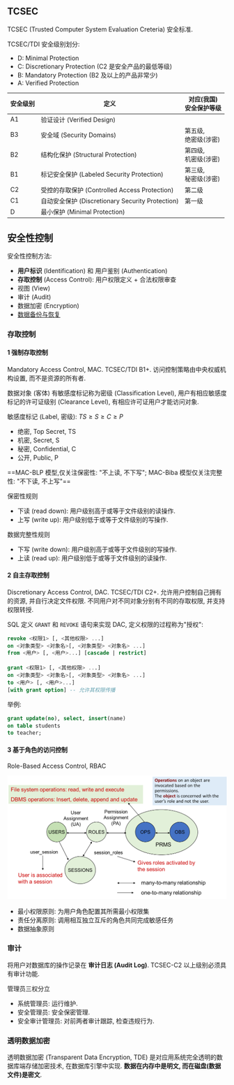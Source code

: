 ## TCSEC

TCSEC (Trusted Computer System Evaluation Creteria) 安全标准.

TCSEC/TDI 安全级别划分:
- D: Minimal Protection
- C: Discretionary Protection (C2 是安全产品的最低等级)
- B: Mandatory Protection (B2 及以上的产品非常少)
- A: Verified Protection

| 安全级别 | 定义                                             | 对应(我国) <br> 安全保护等级 |
| -------- | ------------------------------------------------ | ---------------------------- |
| A1       | 验证设计 (Verified Design)                       |                              |
| B3       | 安全域 (Security Domains)                        | 第五级, <br> 绝密级(涉密)    |
| B2       | 结构化保护 (Structural Protection)               | 第四级, <br> 机密级(涉密)    |
| B1       | 标记安全保护 (Labeled Security Protection)       | 第三级, <br> 秘密级(涉密)    |
| C2       | 受控的存取保护 (Controlled Access Protection)    | 第二级                       |
| C1       | 自动安全保护 (Discretionary Security Protection) | 第一级                       |
| D        | 最小保护 (Minimal Protection)                    |                              |

## 安全性控制

安全性控制方法:
- **用户标识** (Identification) 和 用户鉴别 (Authentication)
- **存取控制** (Access Control): 用户权限定义 + 合法权限审查
- 视图 (View)
- 审计 (Audit)
- 数据加密 (Encryption)
- [数据备份与恢复](数据恢复.md)

### 存取控制

#### 1 强制存取控制

Mandatory Access Control, MAC. TCSEC/TDI B1+. 访问控制策略由中央权威机构设置, 而不是资源的所有者.

数据对象 (客体) 有敏感度标记称为密级 (Classification Level), 用户有相应敏感度标记的许可证级别 (Clearance Level), 有相应许可证用户才能访问对象.

敏感度标记 (Label, 密级): $TS\geq S\geq C\geq P$
- 绝密, Top Secret, TS
- 机密, Secret, S
- 秘密, Confidential, C
- 公开, Public, P

==MAC-BLP 模型,仅关注保密性: "不上读, 不下写"; MAC-Biba 模型仅关注完整性: "不下读, 不上写"==

保密性规则
- 下读 (read down): 用户级别高于或等于文件级别的读操作. 
- 上写 (write up): 用户级别低于或等于文件级别的写操作.

数据完整性规则
- 下写 (write down): 用户级别高于或等于文件级别的写操作.
- 上读 (read up): 用户级别低于或等于文件级别的读操作.

#### 2 自主存取控制

Discretionary Access Control, DAC. TCSEC/TDI C2+. 允许用户控制自己拥有的资源, 并自行决定文件权限. 不同用户对不同对象分别有不同的存取权限, 并支持权限转授.

SQL 定义 `GRANT` 和 `REVOKE` 语句来实现 DAC, 定义权限的过程称为"授权":

```sql
revoke <权限1> [, <其他权限> ...]
on <对象类型> <对象名>[, <对象类型> <对象名> ...]
from <用户> [, <用户>...] [cascade | restrict]

grant <权限1> [, <其他权限> ...]
on <对象类型> <对象名>[, <对象类型> <对象名> ...]
to <用户> [, <用户>...]
[with grant option] -- 允许其权限传播
```

举例:

```sql
grant update(no), select, insert(name)
on table students
to teacher;
```

#### 3 基于角色的访问控制

Role-Based Access Control, RBAC

![](../../../../attach/Pasted%20image%2020240103231946.png)

- 最小权限原则: 为用户角色配置其所需最小权限集
- 责任分离原则: 调用相互独立互斥的角色共同完成敏感任务
- 数据抽象原则

### 审计

将用户对数据库的操作记录在 **审计日志 (Audit Log)**. TCSEC-C2 以上级别必须具有审计功能.

管理员三权分立
- 系统管理员: 运行维护.
- 安全管理员: 安全保密管理.
- 安全审计管理员: 对前两者审计跟踪, 检查违规行为.

### 透明数据加密

透明数据加密 (Transparent Data Encryption, TDE) 是对应用系统完全透明的数据库端存储加密技术, 在数据库引擎中实现. **数据在内存中是明文, 而在磁盘(数据文件)是密文**.